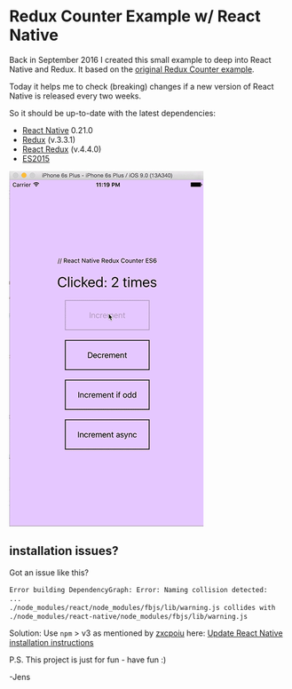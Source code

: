 # Redux Counter Example w/ React Native

Back in September 2016 I created this small example to deep into React Native and Redux. It based on the [original Redux Counter example](https://github.com/rackt/redux/tree/master/examples/counter).

Today it helps me to check (breaking) changes if a new version of React Native is released every two weeks.

So it should be up-to-date with the latest dependencies:
- [React Native](https://facebook.github.io/react-native/) 0.21.0
- [Redux](https://github.com/rackt/redux) (v.3.3.1)
- [React Redux](https://github.com/rackt/react-redux) (v.4.4.0)
- [ES2015](http://www.ecma-international.org/ecma-262/6.0/)

![Screen shot](./wiki/redux-counter.gif)


## installation issues?

Got an issue like this?

```
Error building DependencyGraph: Error: Naming collision detected:
...
./node_modules/react/node_modules/fbjs/lib/warning.js collides with ./node_modules/react-native/node_modules/fbjs/lib/warning.js
```

Solution: Use `npm` > v3 as mentioned by [zxcpoiu](https://github.com/zxcpoiu) here: [Update React Native installation instructions](https://github.com/reactjs/react-redux/issues/236#issuecomment-185040066)

P.S. This project is just for fun - have fun :)

-Jens
